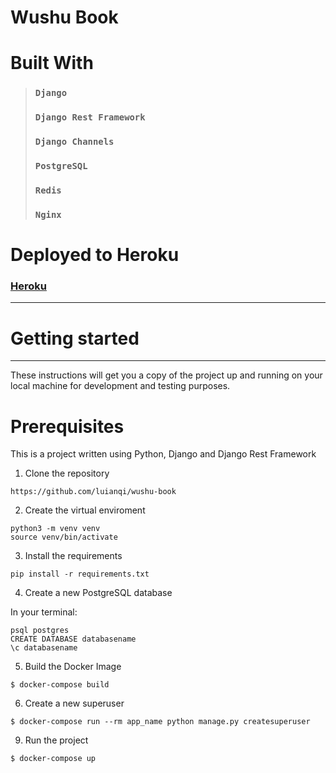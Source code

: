 
# Wushu Book

# Built With

> ### `Django` 
> ### `Django Rest Framework`
> ### `Django Channels`
> ### `PostgreSQL` 
> ### `Redis`
> ### `Nginx`

# Deployed to Heroku

### [Heroku](https://wushu-federation1.herokuapp.com/)

---
# Getting started
---
These instructions will get you a copy of the project up and running on your local machine for development and testing purposes. 
# Prerequisites
This is a project written using Python, Django and Django Rest Framework
1. Clone the repository
```
https://github.com/luianqi/wushu-book
```
2. Create the virtual enviroment
 ```
python3 -m venv venv
source venv/bin/activate
```
3. Install the requirements
```
pip install -r requirements.txt
```
4. Create a new PostgreSQL database

In your terminal:
```
psql postgres
CREATE DATABASE databasename
\c databasename
```
5. Build the Docker Image
```
$ docker-compose build 
```
6. Create a new superuser
```
$ docker-compose run --rm app_name python manage.py createsuperuser
```
9. Run the project
```
$ docker-compose up
```
